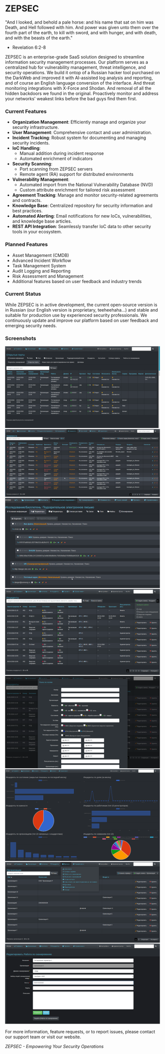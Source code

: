 # ZEPSEC
"And I looked, and behold a pale horse: and his name that sat on him was Death, and Hell followed with him. And power was given unto them over the fourth part of the earth, to kill with sword, and with hunger, and with death, and with the beasts of the earth." 
- Revelation 6:2-8


ZEPSEC is an enterprise-grade SaaS solution designed to streamline information security management processes. Our platform serves as a centralized hub for vulnerability management, threat intelligence, and security operations. We build it ontop of a Russian hacker tool purchased on the DarkWeb and improved it with AI-assisted log analysis and reporting, and of course an English language conversion of the interface. And threat monitoring integrations with X-Force and Shodan. And removal of all the hidden backdoors we found in the original. Proactively monitor and address your networks' weakest links before the bad guys find them first.

### Current Features

- **Organization Management**: Efficiently manage and organize your security infrastructure.
- **User Management**: Comprehensive contact and user administration.
- **Incident Tracking**: Robust system for documenting and managing security incidents.
- **IoC Handling**: 
  - Manual addition during incident response
  - Automated enrichment of indicators
- **Security Scanning**: 
  - Port scanning from ZEPSEC servers
  - Remote agent (RA) support for distributed environments
- **Vulnerability Management**: 
  - Automated import from the National Vulnerability Database (NVD)
  - Custom attribute enrichment for tailored risk assessment
- **Agreement Tracking**: Manage and monitor security-related agreements and contracts.
- **Knowledge Base**: Centralized repository for security information and best practices.
- **Automated Alerting**: Email notifications for new IoCs, vulnerabilities, and knowledge base articles.
- **REST API Integration**: Seamlessly transfer IoC data to other security tools in your ecosystem.

### Planned Features

- Asset Management (CMDB)
- Advanced Incident Workflow
- Task Management System
- Audit Logging and Reporting
- Risk Assessment and Management
- Additional features based on user feedback and industry trends

### Current Status

While ZEPSEC is in active development, the current open-source version is in Russian (our English version is proprietary, teeheehaha...) and stable and suitable for production use by experienced security professionals. We continuously update and improve our platform based on user feedback and emerging security needs.

### Screenshots
![](rism7.png)
![](rism9.png)
![](rism10.png)
![](rism2.png)
![](rism3.png)
![](rism4.png)
![](rism1.png)
![](rism8.png)

For more information, feature requests, or to report issues, please contact our support team or visit our website.

*ZEPSEC - Empowering Your Security Operations*
